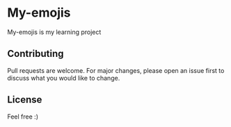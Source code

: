 # My-emojis

My-emojis is my learning project

## Contributing
Pull requests are welcome. For major changes, please open an issue first to discuss what you would like to change.

## License
Feel free :) 
